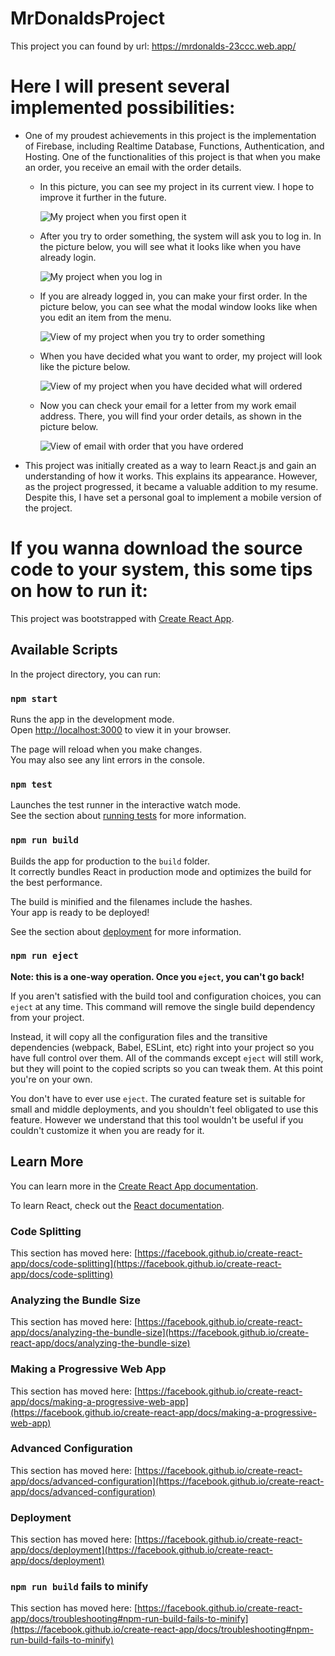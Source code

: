 # MrDonaldsProject

This project you can found by url: https://mrdonalds-23ccc.web.app/

# Here I will present several implemented possibilities:

- One of my proudest achievements in this project is the implementation of Firebase, including Realtime Database, Functions, Authentication, and Hosting. One of the functionalities of this project is that when you make an order, you receive an email with the order details.

  - In this picture, you can see my project in its current view. I hope to improve it further in the future.

    ![My project when you first open it](/src/image/imageForReadme/1.png 'This project when you first open it')

  - After you try to order something, the system will ask you to log in. In the picture below, you will see what it looks like when you have already login.

    ![My project when you log in](/src/image/imageForReadme/2.png 'The project after you successfully logged in')

  - If you are already logged in, you can make your first order. In the picture below, you can see what the modal window looks like when you edit an item from the menu.

    ![View of my project when you try to order something](/src/image/imageForReadme/3.png 'Modal window editing an item')

  - When you have decided what you want to order, my project will look like the picture below.

    ![View of my project when you have decided what will ordered](/src/image/imageForReadme/4.png 'The project after you have decided to order')

  - Now you can check your email for a letter from my work email address. There, you will find your order details, as shown in the picture below.

    ![View of email with order that you have ordered](/src/image/imageForReadme/5.png 'Email with order and its  details')

- This project was initially created as a way to learn React.js and gain an understanding of how it works. This explains its appearance. However, as the project progressed, it became a valuable addition to my resume. Despite this, I have set a personal goal to implement a mobile version of the project.

# If you wanna download the source code to your system, this some tips on how to run it:

This project was bootstrapped with [Create React App](https://github.com/facebook/create-react-app).

## Available Scripts

In the project directory, you can run:

### `npm start`

Runs the app in the development mode.\
Open [http://localhost:3000](http://localhost:3000) to view it in your browser.

The page will reload when you make changes.\
You may also see any lint errors in the console.

### `npm test`

Launches the test runner in the interactive watch mode.\
See the section about [running tests](https://facebook.github.io/create-react-app/docs/running-tests) for more information.

### `npm run build`

Builds the app for production to the `build` folder.\
It correctly bundles React in production mode and optimizes the build for the best performance.

The build is minified and the filenames include the hashes.\
Your app is ready to be deployed!

See the section about [deployment](https://facebook.github.io/create-react-app/docs/deployment) for more information.

### `npm run eject`

**Note: this is a one-way operation. Once you `eject`, you can't go back!**

If you aren't satisfied with the build tool and configuration choices, you can `eject` at any time. This command will remove the single build dependency from your project.

Instead, it will copy all the configuration files and the transitive dependencies (webpack, Babel, ESLint, etc) right into your project so you have full control over them. All of the commands except `eject` will still work, but they will point to the copied scripts so you can tweak them. At this point you're on your own.

You don't have to ever use `eject`. The curated feature set is suitable for small and middle deployments, and you shouldn't feel obligated to use this feature. However we understand that this tool wouldn't be useful if you couldn't customize it when you are ready for it.

## Learn More

You can learn more in the [Create React App documentation](https://facebook.github.io/create-react-app/docs/getting-started).

To learn React, check out the [React documentation](https://reactjs.org/).

### Code Splitting

This section has moved here: [https://facebook.github.io/create-react-app/docs/code-splitting](https://facebook.github.io/create-react-app/docs/code-splitting)

### Analyzing the Bundle Size

This section has moved here: [https://facebook.github.io/create-react-app/docs/analyzing-the-bundle-size](https://facebook.github.io/create-react-app/docs/analyzing-the-bundle-size)

### Making a Progressive Web App

This section has moved here: [https://facebook.github.io/create-react-app/docs/making-a-progressive-web-app](https://facebook.github.io/create-react-app/docs/making-a-progressive-web-app)

### Advanced Configuration

This section has moved here: [https://facebook.github.io/create-react-app/docs/advanced-configuration](https://facebook.github.io/create-react-app/docs/advanced-configuration)

### Deployment

This section has moved here: [https://facebook.github.io/create-react-app/docs/deployment](https://facebook.github.io/create-react-app/docs/deployment)

### `npm run build` fails to minify

This section has moved here: [https://facebook.github.io/create-react-app/docs/troubleshooting#npm-run-build-fails-to-minify](https://facebook.github.io/create-react-app/docs/troubleshooting#npm-run-build-fails-to-minify)
